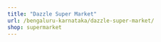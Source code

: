 ```yaml
---
title: "Dazzle Super Market"
url: /bengaluru-karnataka/dazzle-super-market/
shop: supermarket
---
```

